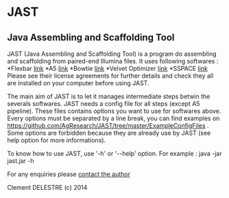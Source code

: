 JAST
====

Java Assembling and Scaffolding Tool
-----------


JAST (Java Assembling and Scaffolding Tool) is a program do assembling and scaffolding from paired-end Illumina files. It uses following softwares :
  *Flexbar [link](http://sourceforge.net/projects/flexbar/)
  *A5 [link](http://code.google.com/p/ngopt/wiki/A5PipelineREADME)
	*Bowtie [link](http://bowtie-bio.sourceforge.net/index.shtml)
	*Velvet Optimizer [link](http://bioinformatics.net.au/software.velvetoptimiser.shtml)
	*SSPACE [link](http://www.baseclear.com/lab-products/bioinformatics-tools/)
Please see their license agreements for further details and check they all are installed on your computer before using JAST.


The main aim of JAST is to let it manages intermediate steps betwin the severals softwares.
JAST needs a config file for all steps (except A5 pipeline). These files contains options you want to use
for softwares above. Every options must be separated by a line break, you can find examples on https://github.com/AgResearch/JAST/tree/master/ExampleConfigFiles . Some options are forbidden because they are already
use by JAST (see help option for more informations). 

To know how to use JAST, use '-h' or '--help' option. For example : java -jar jast.jar -h

For any enquiries please [contact the author](mailto:cclementddel@gmail.com)

Clement DELESTRE (c) 2014

